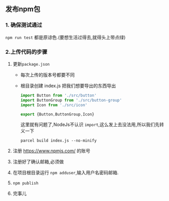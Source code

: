 ## 发布npm包

### 1. 确保测试通过

`npm run test` 都是原谅色.(要想生活过得去,就得头上带点绿)

### 2.上传代码的步骤

1. 更新`package.json`

   - 每次上传的版本号都要不同

   - 根目录创建 index.js 把我们想要导出的东西导出

     ```JavaScript
     import Button from './src/button'
     import ButtonGroup from './src/button-group'
     import Icon from './src/icon'

     export {Button,ButtonGroup,Icon}
     ```

     这里就有问题了,NodeJs不认识 `import`,这么发上去没法用,所以我们先转义一下

     `parcel build index.js --no-minify`

2. 注册 https://www.npmjs.com/ 的账号

3. 注册好了确认邮箱,必须做

4. 在项目根目录运行 `npm adduser`,输入用户名密码邮箱.

5. `npm publish`

6. 完事儿